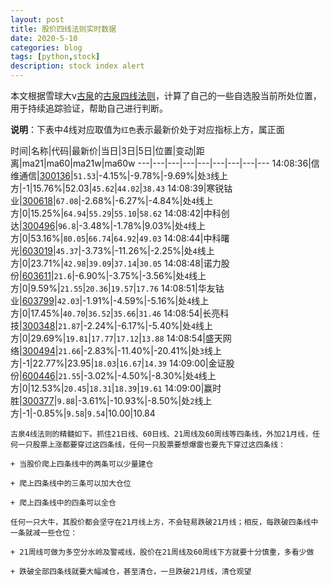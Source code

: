 ```yaml
---
layout: post
title: 股价四线法则实时数据
date: 2020-5-10
categories: blog
tags: [python,stock]
description: stock index alert
---
```



本文根据雪球大v[古泉](https://xueqiu.com/u/7148646888)的[古泉四线法则](https://xueqiu.com/7148646888/130498192)，计算了自己的一些自选股当前所处位置，用于持续追踪验证，帮助自己进行判断。

**说明**：下表中4线对应取值为`红色`表示最新价处于对应指标上方，属正面

时间|名称|代码|最新价|当日|3日|5日|位置|变动|距离|ma21|ma60|ma21w|ma60w
---|---|---|---|---|---|---|---|---
14:08:36|信维通信|[300136](https://xueqiu.com/S/SZ300136)|`51.53`|-4.15%|-9.78%|-9.69%|处`3`线上方|-1|15.76%|52.03|`45.62`|`44.02`|`38.43`
14:08:39|寒锐钴业|[300618](https://xueqiu.com/S/SZ300618)|`67.08`|-2.68%|-6.27%|-4.84%|处`4`线上方|0|15.25%|`64.94`|`55.29`|`55.10`|`58.62`
14:08:42|中科创达|[300496](https://xueqiu.com/S/SZ300496)|`96.8`|-3.48%|-1.78%|9.03%|处`4`线上方|0|53.16%|`80.05`|`66.74`|`64.92`|`49.03`
14:08:44|中科曙光|[603019](https://xueqiu.com/S/SH603019)|`45.37`|-3.73%|-11.26%|-2.25%|处`4`线上方|0|23.71%|`42.98`|`39.09`|`37.14`|`30.05`
14:08:48|诺力股份|[603611](https://xueqiu.com/S/SH603611)|`21.6`|-6.90%|-3.75%|-3.56%|处`4`线上方|0|9.59%|`21.55`|`20.36`|`19.57`|`17.76`
14:08:51|华友钴业|[603799](https://xueqiu.com/S/SH603799)|`42.03`|-1.91%|-4.59%|-5.16%|处`4`线上方|0|17.45%|`40.70`|`36.52`|`35.66`|`31.46`
14:08:54|长亮科技|[300348](https://xueqiu.com/S/SZ300348)|`21.87`|-2.24%|-6.17%|-5.40%|处`4`线上方|0|29.69%|`19.81`|`17.77`|`17.12`|`13.88`
14:08:54|盛天网络|[300494](https://xueqiu.com/S/SZ300494)|`21.66`|-2.83%|-11.40%|-20.41%|处`3`线上方|-1|22.77%|23.95|`18.03`|`16.67`|`14.39`
14:09:00|金证股份|[600446](https://xueqiu.com/S/SH600446)|`21.55`|-3.02%|-4.50%|-8.30%|处`4`线上方|0|12.53%|`20.45`|`18.31`|`18.39`|`19.61`
14:09:00|赢时胜|[300377](https://xueqiu.com/S/SZ300377)|`9.88`|-3.61%|-10.93%|-8.50%|处`2`线上方|-1|-0.85%|`9.58`|`9.54`|10.00|10.84

```
古泉4线法则的精髓如下。抓住21日线、60日线、21周线及60周线等四条线，外加21月线，任何一只股票上涨都要穿过这四条线，任何一只股票要想爆雷也要先下穿过这四条线：

+ 当股价爬上四条线中的两条可以少量建仓

+ 爬上四条线中的三条可以加大仓位

+ 爬上四条线中的四条可以全仓

任何一只大牛，其股价都会坚守在21月线上方，不会轻易跌破21月线；相反，每跌破四条线中一条就减一些仓位：

+ 21周线可做为多空分水岭及警戒线，股价在21周线及60周线下方就要十分慎重，多看少做

+ 跌破全部四条线就要大幅减仓，甚至清仓，一旦跌破21月线，清仓观望
```
